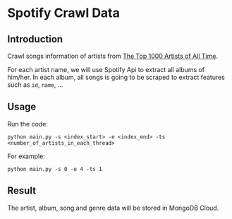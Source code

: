 # Spotify Crawl Data

## Introduction

Crawl songs information of artists from [The Top 1000 Artists of All Time](https://www.acclaimedmusic.net/061024/1948-09art.htm).

For each artist name, we will use Spotify Api to extract all albums of him/her. In each album, all songs is going to be scraped to extract features such as `id`, `name`, ...

## Usage

Run the code:

```python=
python main.py -s <index_start> -e <index_end> -ts <number_of_artists_in_each_thread>
```

For example:

```python=
python main.py -s 0 -e 4 -ts 1
```

## Result

The artist, album, song and genre data will be stored in MongoDB Cloud.
